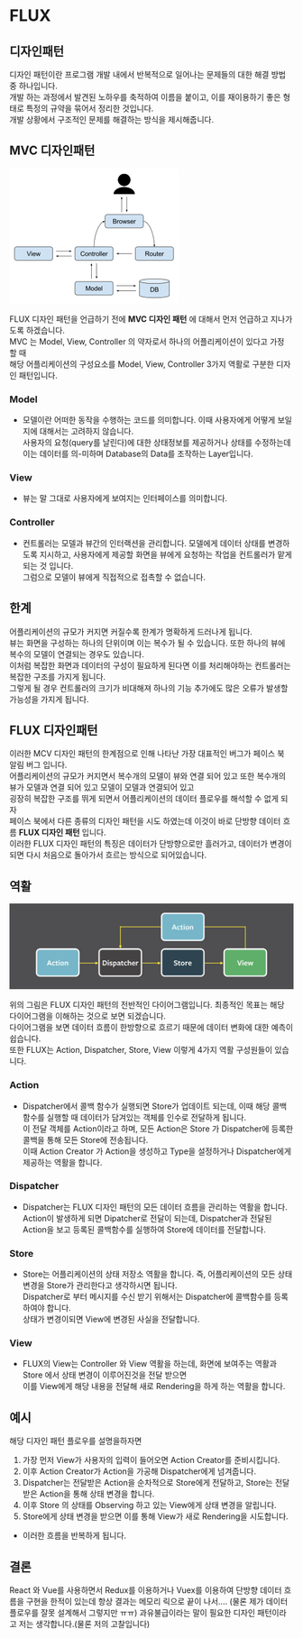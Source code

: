 # <span style="font-weight: bold;">FLUX</span>

## <span style="font-weight: bold;">디자인패턴</span>
디자인 패턴이란 프로그램 개발 내에서 반복적으로 일어나는 문제들의 대한 해결 방법 중 하나입니다.<br>
개발 하는 과정에서 발견된 노하우를 축적하여 이름을 붙이고, 이를 재이용하기 좋은 형태로 특정의 규약을 묶어서 정리한 것입니다.<br>
개발 상황에서 구조적인 문제를 해결하는 방식을 제시해줍니다.


## <span style="font-weight: bold;">MVC 디자인패턴</span>
![MVC](./MVC.png)

FLUX 디자인 패턴을 언급하기 전에 <span style="font-weight: bold;"> MVC 디자인 패턴</span> 에 대해서 먼저 언급하고 지나가도록 하겠습니다.<br>
MVC 는 Model, View, Controller 의 약자로서 하나의 어플리케이션이 있다고 가정 할 때<br>
해당 어플리케이션의 구성요소를 Model, View, Controller 3가지 역활로 구분한 디자인 패턴입니다.

### <span style="font-weight: bold;">Model</span>
- 모델이란 어떠한 동작을 수행하는 코드를 의미합니다. 이때 사용자에게 어떻게 보일지에 대해서는 고려하지 않습니다.<br>
사용자의 요청(query를 날린다)에 대한 상태정보를 제공하거나 상태를 수정하는데 이는 데이터를 의-미하며 Database의 Data를 조작하는 Layer입니다. 

### <span style="font-weight: bold;">View</span>
- 뷰는 말 그대로 사용자에게 보여지는 인터페이스를 의미합니다.

### <span style="font-weight: bold;">Controller</span>
- 컨트롤러는 모델과 뷰간의 인터랙션을 관리합니다. 모델에게 데이터 상태를 변경하도록 지시하고, 사용자에게 제공할 화면을 뷰에게 요청하는 작업을 컨트롤러가 맡게 되는 것 입니다.<br>
그럼으로 모델이 뷰에게 직접적으로 접촉할 수 없습니다.

## <span style="font-weight: bold;">한계</span>
어플리케이션의 규모가 커지면 커질수록 한계가 명확하게 드러나게 됩니다.<br>
뷰는 화면을 구성하는 하나의 단위이며 이는 복수가 될 수 있습니다. 또한 하나의 뷰에 복수의 모델이 연결되는 경우도 있습니다.<br>
이처럼 복잡한 화면과 데이터의 구성이 필요하게 된다면 이를 처리해야하는 컨트롤러는 복잡한 구조를 가지게 됩니다.<br> 
그렇게 될 경우 컨트롤러의 크기가 비대해져 하나의 기능 추가에도 많은 오류가 발생할 가능성을 가지게 됩니다. 

## <span style="font-weight: bold;">FLUX 디자인패턴</span>
이러한 MCV 디자인 패턴의 한계점으로 인해 나타난 가장 대표적인 버그가 페이스 북 알림 버그 입니다.<br>
어플리케이션의 규모가 커지면서 복수개의 모델이 뷰와 연결 되어 있고 또한 복수개의 뷰가 모델과 연결 되어 있고 모델이 모델과 연결되어 있고 <br>
굉장히 복잡한 구조를 뛰게 되면서 어플리케이션의 데이터 플로우를 해석할 수 없게 되자<br> 
페이스 북에서 다른 종류의 디자인 패턴을 시도 하였는데 이것이 바로 단방향 데이터 흐름 <span style="font-weight: bold;">FLUX 디자인 패턴</span> 입니다.<br>
이러한 FLUX 디자인 패턴의 특징은 데이터가 단방향으로만 흘러가고, 데이터가 변경이 되면 다시 처음으로 돌아가서 흐르는 방식으로 되어있습니다.

## <span style="font-weight: bold;">역활</span>
![FLUX](./flux.png)

위의 그림은 FLUX 디자인 패턴의 전반적인 다이어그램입니다. 최종적인 목표는 해당 다이어그램을 이해하는 것으로 보면 되겠습니다.<br>
다이어그램을 보면 데이터 흐름이 한방향으로 흐르기 때문에 데이터 변화에 대한 예측이 쉽습니다.<br>
또한 FLUX는 Action, Dispatcher, Store, View 이렇게 4가지 역활 구성원들이 있습니다.

### <span style="font-weight: bold;">Action</span>
- Dispatcher에서 콜백 함수가 실행되면 Store가 업데이트 되는데, 이때 해당 콜백 함수를 실행할 때 데이터가 담겨있는 객체를 인수로 전달하게 됩니다.<br>
이 전달 객체를 Action이라고 하며, 모든 Action은 Store 가 Dispatcher에 등록한 콜백을 통해 모든 Store에 전송됩니다.<br> 
이때 Action Creator 가 Action을 생성하고 Type을 설정하거나 Dispatcher에게 제공하는 역활을 합니다. 

### <span style="font-weight: bold;">Dispatcher</span>
- Dispatcher는 FLUX 디자인 패턴의 모든 데이터 흐름을 관리하는 역활을 합니다.<br> 
Action이 발생하게 되면 Dipatcher로 전달이 되는데, Dispatcher과 전달된 Action을 보고 등록된 콜백함수를 실행하여 Store에 데이터를 전달합니다.

### <span style="font-weight: bold;">Store</span>
- Store는 어플리케이션의 상태 저장소 역활을 합니다. 즉, 어플리케이션의 모든 상태 변경을 Store가 관리한다고 생각하시면 됩니다.<br>
Dispatcher로 부터 메시지를 수신 받기 위해서는 Dispatcher에 콜백함수를 등록하여야 합니다.<br>
상태가 변경이되면 View에 변경된 사실을 전달합니다.

### <span style="font-weight: bold;">View</span>
- FLUX의 View는 Controller 와 View 역활을 하는데, 화면에 보여주는 역활과 Store 에서 상태 변경이 이루어진것을 전달 받으면<br> 
이를 View에게 해당 내용을 전달해 새로 Rendering을 하게 하는 역활을 합니다. 

## <span style="font-weight: bold;">예시</span>
해당 디자인 패턴 플로우를 설명을하자면<br>
1. 가장 먼저 View가 사용자의 입력이 들어오면 Action Creator를 준비시킵니다.
2. 이후 Action Creator가 Action을 가공해 Dispatcher에게 넘겨줍니다.
3. Dispatcher는 전달받은 Action을 순차적으로 Store에게 전달하고, Store는 전달받은 Action을 통해 상태 변경을 합니다.
4. 이후 Store 의 상태를 Observing 하고 있는 View에게 상태 변경을 알립니다.
5. Store에게 상태 변경을 받으면 이를 통해 View가 새로 Rendering을 시도합니다.
- 이러한 흐름을 반복하게 됩니다.

## <span style="font-weight: bold;">결론</span>
React 와 Vue를 사용하면서 Redux를 이용하거나 Vuex를 이용하여 단방향 데이터 흐름을 구현을 한적이 있는데
항상 결과는 메모리 릭으로 끝이 나서.... (물론 제가 데이터 플로우를 잘못 설계해서 그렇지만 ㅠㅠ)
과유불급이라는 말이 필요한 디자인 패턴이라고 저는 생각합니다.(물론 저의 고찰입니다)